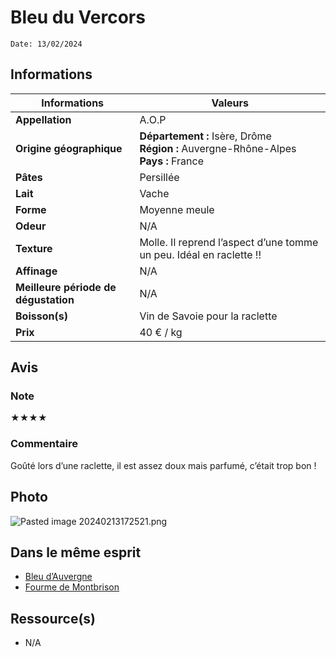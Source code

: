 # Bleu du Vercors
```
Date: 13/02/2024
```
## Informations

| Informations | Valeurs |
| ---- | ---- |
| **Appellation** | A.O.P |
| **Origine géographique** | **Département :** Isère, Drôme<br>**Région :** Auvergne-Rhône-Alpes<br>**Pays :** France  |
| **Pâtes** | Persillée |
| **Lait** | Vache |
| **Forme** | Moyenne meule |
| **Odeur** | N/A |
| **Texture** | Molle. Il reprend l’aspect d’une tomme un peu. Idéal en raclette !! |
| **Affinage** | N/A |
| **Meilleure période de dégustation** | N/A |
| **Boisson(s)** | Vin de Savoie pour la raclette |
| **Prix** | 40 € / kg |

## Avis
### Note
★★★★
### Commentaire
Goûté lors d’une raclette, il est assez doux mais parfumé, c’était trop bon !

## Photo
![Pasted image 20240213172521.png](./M%C3%A9dias/Pasted%20image%2020240213172521.png)

## Dans le même esprit
* [Bleu d’Auvergne](./Bleu%20d%E2%80%99Auvergne.md)
* [Fourme de Montbrison](./Fourme%20de%20Montbrison.md)

## Ressource(s)
* N/A